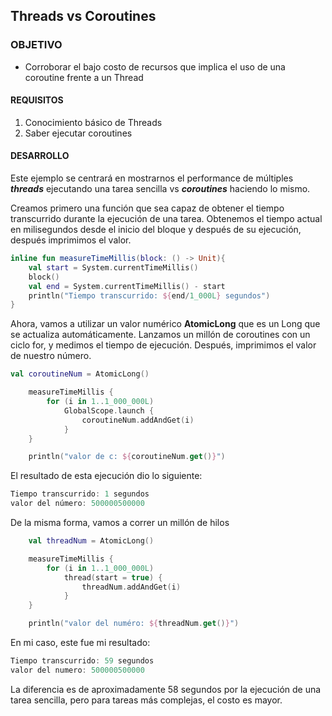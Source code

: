 ## Threads vs Coroutines

### OBJETIVO

- Corroborar el bajo costo de recursos que implica el uso de una coroutine frente a un Thread

#### REQUISITOS

1. Conocimiento básico de Threads
2. Saber ejecutar coroutines

#### DESARROLLO

Este ejemplo se centrará en mostrarnos el performance de múltiples ***threads*** ejecutando una tarea sencilla vs ***coroutines*** haciendo lo mismo.

Creamos primero una función que sea capaz de obtener el tiempo transcurrido durante la ejecución de una tarea. Obtenemos el tiempo actual en milisegundos desde el inicio del bloque y después de su ejecución, después imprimimos el valor.

```kotlin
inline fun measureTimeMillis(block: () -> Unit){
    val start = System.currentTimeMillis()
    block()
    val end = System.currentTimeMillis() - start
    println("Tiempo transcurrido: ${end/1_000L} segundos")
}
```

Ahora, vamos a utilizar un valor numérico **AtomicLong** que es un Long que se actualiza automáticamente. Lanzamos un millón de coroutines con un ciclo for, y medimos el tiempo de ejecución. Después, imprimimos el valor de nuestro número.

```kotlin
val coroutineNum = AtomicLong()

    measureTimeMillis {
        for (i in 1..1_000_000L)
            GlobalScope.launch {
                coroutineNum.addAndGet(i)
            }
    }

    println("valor de c: ${coroutineNum.get()}")
```

El resultado de esta ejecución dio lo siguiente: 

```kotlin
Tiempo transcurrido: 1 segundos
valor del número: 500000500000
```

De la misma forma, vamos a correr un millón de hilos

```kotlin
    val threadNum = AtomicLong()

    measureTimeMillis {
        for (i in 1..1_000_000L)
            thread(start = true) {
                threadNum.addAndGet(i)
            }
    }

    println("valor del numéro: ${threadNum.get()}")
```

En mi caso, este fue mi resultado:

```kotlin
Tiempo transcurrido: 59 segundos
valor del numero: 500000500000
```

La diferencia es de aproximadamente 58 segundos por la ejecución de una tarea sencilla, pero para tareas más complejas, el costo es mayor.



